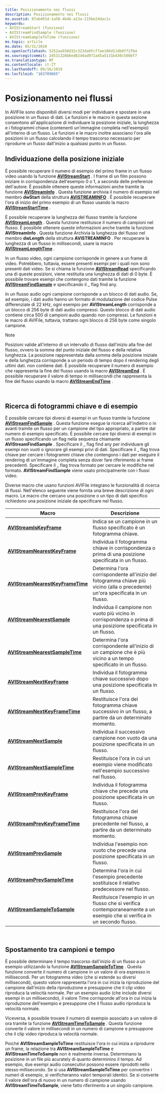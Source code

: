 ```yaml
---
title: Posizionamento nei flussi
description: Posizionamento nei flussi
ms.assetid: 97ab491d-1a58-4b4b-a13a-215be24dac1c
keywords:
- AVIStreamStart (funzione)
- AVIStreamFindSample (funzione)
- AVIStreamSampleToTime (funzione)
ms.topic: article
ms.date: 05/31/2018
ms.openlocfilehash: 5252aa938d32c323da9fcf7ae106d11db0ff2fb4
ms.sourcegitcommit: 2d531328b6ed82d4ad971a45a5131b430c5866f7
ms.translationtype: MT
ms.contentlocale: it-IT
ms.lasthandoff: 09/16/2019
ms.locfileid: "103709865"
---
```

# <a name="positioning-in-streams"></a>Posizionamento nei flussi

In AVIFile sono disponibili diversi modi per individuare e spostare in una posizione in un flusso di dati. Le funzioni e le macro in questa sezione consentono all'applicazione di individuare la posizione iniziale, la lunghezza e i fotogrammi chiave (contenenti un'immagine completa nell'esempio) all'interno di un flusso. Le funzioni e le macro inoltre associano l'ora alle posizioni in un flusso calcolando il tempo trascorso necessario per riprodurre un flusso dall'inizio a qualsiasi punto in un flusso.

## <a name="finding-the-starting-position"></a>Individuazione della posizione iniziale

È possibile recuperare il numero di esempio del primo frame in un flusso video usando la funzione [**AVIStreamStart**](/windows/desktop/api/Vfw/nf-vfw-avistreamstart) . I frame di un film possono iniziare in corrispondenza dell'esempio 0 o 1, a seconda delle preferenze dell'autore. È possibile ottenere queste informazioni anche tramite la funzione [**AVIStreamInfo**](/windows/desktop/api/Vfw/nf-vfw-avistreaminfoa) . Questa funzione archivia il numero di esempio nel membro **dwStart** della struttura [**AVISTREAMINFO**](/windows/desktop/api/Vfw/ns-vfw-avistreaminfoa) . È possibile recuperare l'ora di inizio del primo esempio di un flusso usando la macro [**AVIStreamStartTime**](/windows/desktop/api/Vfw/nf-vfw-avistreamstarttime) .

È possibile recuperare la lunghezza del flusso tramite la funzione [**AVIStreamLength**](/windows/desktop/api/Vfw/nf-vfw-avistreamlength) . Questa funzione restituisce il numero di campioni nel flusso. È possibile ottenere queste informazioni anche tramite la funzione **AVIStreamInfo** . Questa funzione Archivia la lunghezza del flusso nel membro **dwLength** della struttura **AVISTREAMINFO** . Per recuperare la lunghezza di un flusso in millisecondi, usare la macro [**AVIStreamLengthTime**](/windows/desktop/api/Vfw/nf-vfw-avistreamlengthtime) .

In un flusso video, ogni campione corrisponde in genere a un frame di video. Potrebbero, tuttavia, essere presenti esempi per i quali non sono presenti dati video. Se si chiama la funzione [**AVIStreamRead**](/windows/desktop/api/Vfw/nf-vfw-avistreamread) specificando una di queste posizioni, viene restituita una lunghezza di dati di 0 byte. È possibile trovare esempi che contengono dati tramite la funzione [**AVIStreamFindSample**](/windows/desktop/api/Vfw/nf-vfw-avistreamfindsample) e specificando il \_ flag find any.

In un flusso audio ogni campione corrisponde a un blocco di dati audio. Se, ad esempio, i dati audio hanno un formato di modulazione del codice Pulse differenziale di 22 kHz, ogni esempio per **AVIStreamLength** corrisponde a un blocco di 256 byte di dati audio compressi. Questo blocco di dati audio contiene circa 500 di campioni audio quando non compressi. Le funzioni e le macro di AVIFile, tuttavia, trattano ogni blocco di 256 byte come singolo campione.

> [!Note]  
> Posizioni valide all'interno di un intervallo di flusso dall'inizio alla fine del flusso, ovvero la somma del punto iniziale del flusso e della relativa lunghezza. La posizione rappresentata dalla somma della posizione iniziale e della lunghezza corrisponde a un periodo di tempo dopo il rendering degli ultimi dati. non contiene dati. È possibile recuperare il numero di esempio che rappresenta la fine del flusso usando la macro [**AVIStreamEnd**](/windows/desktop/api/Vfw/nf-vfw-avistreamend) . È possibile recuperare il valore di tempo in millisecondi che rappresenta la fine del flusso usando la macro [**AVIStreamEndTime**](/windows/desktop/api/Vfw/nf-vfw-avistreamendtime) .

 

## <a name="finding-sample-and-key-frames"></a>Ricerca di fotogrammi chiave e di esempio

È possibile cercare tipi diversi di esempi in un flusso tramite la funzione [**AVIStreamFindSample**](/windows/desktop/api/Vfw/nf-vfw-avistreamfindsample) . Questa funzione esegue la ricerca all'indietro o in avanti tramite un flusso per un campione del tipo appropriato, a partire dal numero di esempio specificato. È possibile cercare tipi diversi di esempi in un flusso specificando un flag nella sequenza chiamante **AVIStreamFindSample** . Specificare il \_ flag find any per individuare gli esempi non vuoti o ignorare gli esempi privi di dati. Specificare il \_ flag trova chiave per cercare i fotogrammi chiave che contengono i dati per eseguire il rendering di un'immagine completa senza dover fare riferimento ai frame precedenti. Specificare il \_ flag trova formato per cercare le modifiche nel formato. **AVIStreamFindSample** viene usato principalmente con i flussi video.

Diverse macro che usano funzioni AVIFile integrano le funzionalità di ricerca di flussi. Nell'elenco seguente viene fornita una breve descrizione di ogni macro. Le macro che cercano una posizione o un tipo di dati specifico richiedono una posizione iniziale da specificare nel flusso.



| Macro                                                                | Descrizione                                                                                                                 |
|----------------------------------------------------------------------|-----------------------------------------------------------------------------------------------------------------------------|
| [**AVIStreamIsKeyFrame**](/windows/desktop/api/Vfw/nf-vfw-avistreamiskeyframe)                   | Indica se un campione in un flusso specificato è un fotogramma chiave.                                                            |
| [**AVIStreamNearestKeyFrame**](/windows/desktop/api/Vfw/nf-vfw-avistreamnearestkeyframe)         | Individua il fotogramma chiave in corrispondenza o prima di una posizione specificata in un flusso.                                                     |
| [**AVIStreamNearestKeyFrameTime**](/windows/desktop/api/Vfw/nf-vfw-avistreamnearestkeyframetime) | Determina l'ora corrispondente all'inizio del fotogramma chiave più vicino (alla o precedente) un'ora specificata in un flusso. |
| [**AVIStreamNearestSample**](/windows/desktop/api/Vfw/nf-vfw-avistreamnearestsample)             | Individua il campione non vuoto più vicino in corrispondenza o prima di una posizione specificata in un flusso.                                       |
| [**AVIStreamNearestSampleTime**](/windows/desktop/api/Vfw/nf-vfw-avistreamnearestsampletime)     | Determina l'ora corrispondente all'inizio di un campione che è più vicino a un tempo specificato in un flusso.             |
| [**AVIStreamNextKeyFrame**](/windows/desktop/api/Vfw/nf-vfw-avistreamnextkeyframe)               | Individua il fotogramma chiave successivo dopo una posizione specificata in un flusso.                                                      |
| [**AVIStreamNextKeyFrameTime**](/windows/desktop/api/Vfw/nf-vfw-avistreamnextkeyframetime)       | Restituisce l'ora del fotogramma chiave successivo in un flusso, a partire da un determinato momento.                                               |
| [**AVIStreamNextSample**](/windows/desktop/api/Vfw/nf-vfw-avistreamnextsample)                   | Individua il successivo campione non vuoto da una posizione specificata in un flusso.                                                     |
| [**AVIStreamNextSampleTime**](/windows/desktop/api/Vfw/nf-vfw-avistreamnextsampletime)           | Restituisce l'ora in cui un esempio viene modificato nell'esempio successivo nel flusso.                                                    |
| [**AVIStreamPrevKeyFrame**](/windows/desktop/api/Vfw/nf-vfw-avistreamprevkeyframe)               | Individua il fotogramma chiave che precede una posizione specificata in un flusso.                                                       |
| [**AVIStreamPrevKeyFrameTime**](/windows/desktop/api/Vfw/nf-vfw-avistreamprevkeyframetime)       | Restituisce l'ora del fotogramma chiave precedente nel flusso, a partire da un determinato momento.                                         |
| [**AVIStreamPrevSample**](/windows/desktop/api/Vfw/nf-vfw-avistreamprevsample)                   | Individua l'esempio non vuoto che precede una posizione specificata in un flusso.                                                 |
| [**AVIStreamPrevSampleTime**](/windows/desktop/api/Vfw/nf-vfw-avistreamprevsampletime)           | Determina l'ora in cui l'esempio precedente sostituisce il relativo predecessore nel flusso.                                    |
| [**AVIStreamSampleToSample**](/windows/desktop/api/Vfw/nf-vfw-avistreamsampletosample)           | Restituisce l'esempio in un flusso che si verifica contemporaneamente a un esempio che si verifica in un secondo flusso.                     |



 

## <a name="switching-between-samples-and-time"></a>Spostamento tra campioni e tempo

È possibile determinare il tempo trascorso dall'inizio di un flusso a un esempio utilizzando la funzione [**AVIStreamSampleToTime**](/windows/desktop/api/Vfw/nf-vfw-avistreamsampletotime) . Questa funzione converte il numero di campione in un valore di ora espresso in millisecondi. Per un fotogramma video (che si estende su diversi millisecondi), questo valore rappresenta l'ora in cui inizia la riproduzione del campione dall'inizio della riproduzione e presuppone che il clip video riproduca la velocità normale. Per un esempio audio (che include diversi esempi in un millisecondo), il valore Time corrisponde all'ora in cui inizia la riproduzione dell'esempio e presuppone che il flusso audio riproduca la velocità normale.

Viceversa, è possibile trovare il numero di esempio associato a un valore di ora tramite la funzione [**AVIStreamTimeToSample**](/windows/desktop/api/Vfw/nf-vfw-avistreamtimetosample) . Questa funzione converte il valore in millisecondi in un numero di campione e presuppone che il clip video riproduca la velocità normale.

Poiché **AVIStreamSampleToTime** restituisce l'ora in cui inizia a riprodurre un frame, la relazione tra **AVIStreamSampleToTime** e **AVIStreamTimeToSample** non è realmente inversa. Determinano la posizione in un file più acurately di quanto determinino il tempo. Ad esempio, due esempi audio consecutivi possono essere riprodotti nello stesso millisecondo. Se si usa **AVIStreamSampleToTime** per convertire i numeri di esempio, si verificheranno valori temporali identici. Se si converte il valore dell'ora di nuovo in un numero di campione usando **AVIStreamTimeToSample**, viene fatto riferimento a un singolo campione.

 

 




